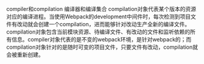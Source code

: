 compiler和compilation
编译器和编译集合
compilation对象代表某个版本的资源对应的编译进程。当使用Webpack的development中间件时，每次检测到项目文件有改动就会创建一个compilation，进而能够针对改动生产全新的编译文件。compilation对象包含当前模块资源、待编译文件、有改动的文件和监听依赖的所有信息。compiler对象代表的是不变的webpack环境，是针对webpack的；而compilation对象针对的是随时可变的项目文件，只要文件有改动，compilation就会被重新创建。